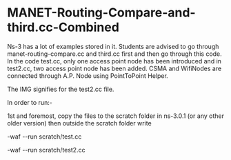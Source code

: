 # MANET-Routing-Compare-and-third.cc-Combined

Ns-3 has a lot of examples stored in it. Students are advised to go through manet-routing-compare.cc and third.cc first and then go through this code.
In the code test.cc, only one access point node has been introduced and in test2.cc, two access point node has been added.
CSMA and WifiNodes are connected through A.P. Node using PointToPoint Helper.

The IMG signifies for the test2.cc file.

In order to run:-

1st and foremost, copy the files to the scratch folder in ns-3.0.1 (or any other older version) then outside the scratch folder write 

-waf --run scratch/test.cc

-waf --run scratch/test2.cc
